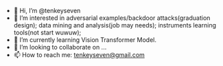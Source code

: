 - 👋 Hi, I’m @tenkeyseven
- 👀 I’m interested in adversarial examples/backdoor attacks(graduation design); data mining and analysis(job may needs); instruments learning tools(not start wuwuw);
- 🌱 I’m currently learning Vision Transformer Model.
- 💞️ I’m looking to collaborate on ...
- 📫 How to reach me: tenkeyseven@gmail.com

<!---
tenkeyseven/tenkeyseven is a ✨ special ✨ repository because its `README.md` (this file) appears on your GitHub profile.
You can click the Preview link to take a look at your changes.
--->

